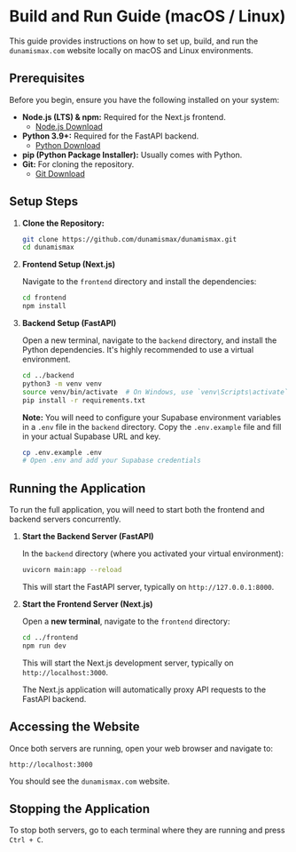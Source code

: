 # Build and Run Guide (macOS / Linux)

This guide provides instructions on how to set up, build, and run the `dunamismax.com` website locally on macOS and Linux environments.

## Prerequisites

Before you begin, ensure you have the following installed on your system:

*   **Node.js (LTS) & npm:** Required for the Next.js frontend.
    *   [Node.js Download](https://nodejs.org/en/download/)
*   **Python 3.9+:** Required for the FastAPI backend.
    *   [Python Download](https://www.python.org/downloads/)
*   **pip (Python Package Installer):** Usually comes with Python.
*   **Git:** For cloning the repository.
    *   [Git Download](https://git-scm.com/downloads)

## Setup Steps

1.  **Clone the Repository:**

    ```bash
    git clone https://github.com/dunamismax/dunamismax.git
    cd dunamismax
    ```

2.  **Frontend Setup (Next.js)**

    Navigate to the `frontend` directory and install the dependencies:

    ```bash
    cd frontend
    npm install
    ```

3.  **Backend Setup (FastAPI)**

    Open a new terminal, navigate to the `backend` directory, and install the Python dependencies. It's highly recommended to use a virtual environment.

    ```bash
    cd ../backend
    python3 -m venv venv
    source venv/bin/activate  # On Windows, use `venv\Scripts\activate`
    pip install -r requirements.txt
    ```

    **Note:** You will need to configure your Supabase environment variables in a `.env` file in the `backend` directory. Copy the `.env.example` file and fill in your actual Supabase URL and key.

    ```bash
    cp .env.example .env
    # Open .env and add your Supabase credentials
    ```

## Running the Application

To run the full application, you will need to start both the frontend and backend servers concurrently.

1.  **Start the Backend Server (FastAPI)**

    In the `backend` directory (where you activated your virtual environment):

    ```bash
    uvicorn main:app --reload
    ```

    This will start the FastAPI server, typically on `http://127.0.0.1:8000`.

2.  **Start the Frontend Server (Next.js)**

    Open a **new terminal**, navigate to the `frontend` directory:

    ```bash
    cd ../frontend
    npm run dev
    ```

    This will start the Next.js development server, typically on `http://localhost:3000`.

    The Next.js application will automatically proxy API requests to the FastAPI backend.

## Accessing the Website

Once both servers are running, open your web browser and navigate to:

`http://localhost:3000`

You should see the `dunamismax.com` website.

## Stopping the Application

To stop both servers, go to each terminal where they are running and press `Ctrl + C`.
